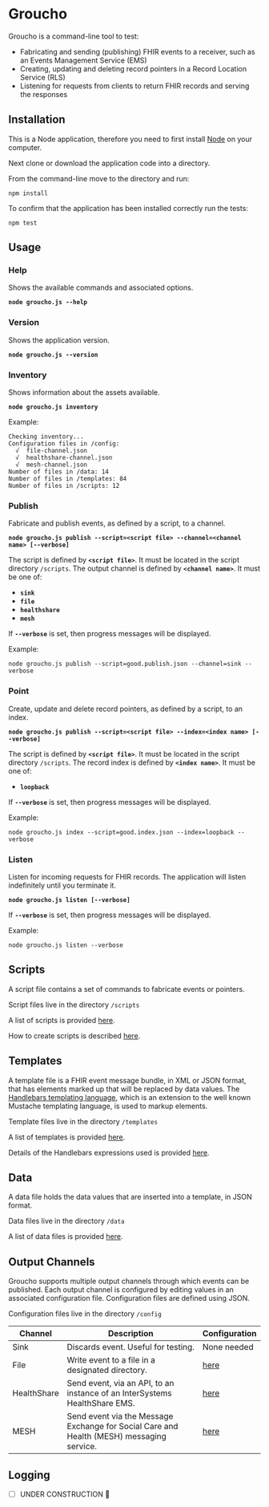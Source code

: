# Groucho
Groucho is a command-line tool to test:
* Fabricating and sending (publishing) FHIR events to a receiver, such as an Events Management Service (EMS)
* Creating, updating and deleting record pointers in a Record Location Service (RLS)
* Listening for requests from clients to return FHIR records and serving the responses

## Installation
This is a Node application, therefore you need to first install [Node](https://nodejs.org/en/) on your computer.

Next clone or download the application code into a directory.

From the command-line move to the directory and run:

`npm install`

To confirm that the application has been installed correctly run the tests:

`npm test`

## Usage
### Help
Shows the available commands and associated options.

**`node groucho.js --help`**

### Version
Shows the application version.

**`node groucho.js --version`**

### Inventory
Shows information about the assets available.

**`node groucho.js inventory`**

Example:
```
Checking inventory...
Configuration files in /config:
  √  file-channel.json
  √  healthshare-channel.json
  √  mesh-channel.json
Number of files in /data: 14
Number of files in /templates: 84
Number of files in /scripts: 12
```
### Publish
Fabricate and publish events, as defined by a script, to a channel.

**`node groucho.js publish --script=<script file> --channel=<channel name> [--verbose]`**

The script is defined by **`<script file>`**. It must be located in the script directory `/scripts`. The output channel is
defined by **`<channel name>`**. It must be one of:
+ **`sink`**
+ **`file`**
+ **`healthshare`**
+ **`mesh`**

If **`--verbose`** is set, then progress messages will be displayed.

Example:

`node groucho.js publish --script=good.publish.json --channel=sink --verbose`

### Point
Create, update and delete record pointers, as defined by a script, to an index.

**`node groucho.js publish --script=<script file> --index=<index name> [--verbose]`**

The script is defined by **`<script file>`**. It must be located in the script directory `/scripts`. The record index is
defined by **`<index name>`**. It must be one of:
+ **`loopback`**

If **`--verbose`** is set, then progress messages will be displayed.

Example:

`node groucho.js index --script=good.index.json --index=loopback --verbose`

### Listen
Listen for incoming requests for FHIR records. The application will listen indefinitely until you terminate it.

**`node groucho.js listen [--verbose]`**

If **`--verbose`** is set, then progress messages will be displayed.

Example:

`node groucho.js listen --verbose`

## Scripts
A script file contains a set of commands to fabricate events or pointers.

Script files live in the directory `/scripts`

A list of scripts is provided [here](docs/SCRIPTS.md).

How to create scripts is described [here](docs/CREATE-SCRIPTS.md).

## Templates
A template file is a FHIR event message bundle, in XML or JSON format, that has elements marked up that will be replaced by data values. The [Handlebars templating language](http://handlebarsjs.com/), which is an extension to the well known Mustache templating language, is used to markup elements.

Template files live in the directory `/templates`

A list of templates is provided [here](docs/TEMPLATES.md).

Details of the Handlebars expressions used is provided [here](docs/HANDLEBARS.md).

## Data
A data file holds the data values that are inserted into a template, in JSON format.

Data files live in the directory `/data`

A list of data files is provided [here](docs/DATA.md).

## Output Channels
Groucho supports multiple output channels through which events can be published. Each output channel is configured by editing values in an associated configuration file. Configuration files are defined using JSON.

Configuration files live in the directory `/config`

| Channel | Description | Configuration |
|---------|-------------| --------------|
| Sink | Discards event. Useful for testing. | None needed |
| File | Write event to a file in a designated directory. | [here](docs/FILE-CHANNEL.md) |
| HealthShare | Send event, via an API, to an instance of an InterSystems HealthShare EMS. | [here](docs/HEALTHSHARE-CHANNEL.md) |
| MESH | Send event via the Message Exchange for Social Care and Health (MESH) messaging service. | [here](docs/MESH-CHANNEL.md) |

## Logging
- [ ] UNDER CONSTRUCTION :construction:
